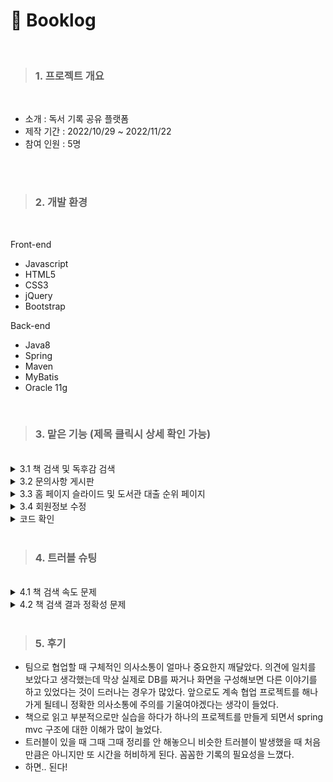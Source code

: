 # :orange_book: Booklog
<br>

> ### 1. 프로젝트 개요 
<br>

  * 소개 : 독서 기록 공유 플랫폼 <br>
  * 제작 기간 : 2022/10/29 ~ 2022/11/22 <br>
  * 참여 인원 : 5명 <br>
  
<br>
<br>

> ### 2. 개발 환경
<br>

 Front-end
 * Javascript
 * HTML5
 * CSS3
 * jQuery
 * Bootstrap
 
  Back-end
 * Java8
 * Spring
 * Maven
 * MyBatis
 * Oracle 11g
 <br>
 
 > ### 3. 맡은 기능 (제목 클릭시 상세 확인 가능) 
<br>

<details>
<summary style="cursor : pointer;">3.1  책 검색 및 독후감 검색</summary>
<br>

 <img width="50%" src="https://user-images.githubusercontent.com/107526525/206477489-14282264-637a-4295-802c-8ba399c6739a.gif">
 
  + **책 검색 기능** <br>

    * 네이버 검색 api 활용
    * keyup 할 때마다 input 의 값을 Ajax로 백엔드에 보냅니다.
    * 보낸 값을 인코딩하고 requestHeader에 아이디와 시크릿키를 세팅한 후, 네이버 서버에 요청을 보내고, 받은 결과를 프론트로 전달합니다. 
    * 자바스크립트의 IntersectionObserver API를 이용하여 한 페이지당 6개씩, 스크롤로 해당 페이지의 마지막 요소가 50% 정도 교차되었을 시에 다음 페이지 데이터를 가져와 최대 60개까지 무한 스크롤이 이루어지도록 합니다. 
    * 책 검색 기능은 독후감 작성 시, 독후감 검색 시 모두 활용되어 각 페이지에 따라 데이터 클릭했을 때의 결과가 달라집니다.
<br> 
<img width="50%" src="https://user-images.githubusercontent.com/107526525/206481926-55d7bbd2-617f-4454-a76a-29ef6d5dd328.gif">
    
  + **포스트 검색 기능** <br>
    * 검색 화면에서 책을 검색하고 클릭했을 때 DB에서 데이터를 받아 목록을 띄워주도록 했습니다.
    * 한 페이지당 5개씩 데이터가 나오도록 페이지네이션을 만들었습니다.
    * 각 포스트의 postno 를 이용하여 리스트 클릭시 해당 포스트 상세 화면으로 이동하도록 하였습니다.
    <br>
</details>


<details>
<summary style="cursor : pointer;">3.2  문의사항 게시판 </summary>
<br>
<img width="50%" src="https://user-images.githubusercontent.com/107526525/206483768-aa5c01a5-b515-4740-95f4-e4bd60eab299.png">


  + **목록 페이지** <br>
    * 현재 페이지의 정보를 파라미터로 전달받아 한페이지당 10개씩 게시글 목록을 띄워줍니다.
    * 각 게시물의 게시물 번호를 이용하여 목록 클릭시 문의 게시글 상세 화면으로 이동하도록 하였습니다.
<br> 
 <img width="50%" src="https://user-images.githubusercontent.com/107526525/206488030-6b56b875-eed9-45a6-8786-0d01694e3757.png">
 
 
  + **비밀 게시글 기능** <br>
    * 비밀글을 체크하고 암호를 건 게시글의 경우, 게시글 상세화면을 보기 전 비밀번호를 체크합니다.  
    * 같은 페이지 내에서 비밀번호가 맞을 경우 display가 none인 클래스로 바꾸는 형식이라 보안에 문제가 있을 것으로 보여 추후 수정 예정입니다. 
<br>    
 <img width="50%" src="https://user-images.githubusercontent.com/107526525/206491057-e58dca3b-105e-4432-8e8e-9dc64d983901.png"> 
  
 
  + **글 상세 페이지(수정/삭제/댓글)** <br>
    * 파라미터로 전달받은 게시물 번호에 해당하는 데이터를 화면에 표시합니다.
    * 세션을 체크하여 글을 작성한 본인일 경우에만 수정,삭제 버튼이 보이도록 합니다.
    * 삭제 버튼 클릭시 Ajax로 게시물 번호를 보내 해당 데이터를 삭제하고, 수정 버튼 클릭시 수정 페이지로 연결합니다.
    * 세션을 체크하여 관리자일 경우에만 댓글 작성칸이 활성화되어 댓글을 작성하고 삭제할 수 있습니다. 

<br>    
 <img width="50%" src="https://user-images.githubusercontent.com/107526525/206490554-dbec286d-4bdc-4090-bd8c-4ad18d8dbd72.png"> 
 
 
  + **게시글 작성 페이지** <br>
    * 세션을 체크하여 로그인 상태와 작성자 정보를 확인합니다.
    * 제목, 타입, 내용, 비밀글 여부, 비밀번호를 작성하면 필수 작성 부분의 기입 여부를 확인하고 form의 데이터를 serialize하여 Ajax로 백엔드에 보내 DB에 데이터를 저장합니다.
    * DB INSERT에 실패한 경우 alert창이 뜹니다.
<br>
</details>


<details>
<summary style="cursor : pointer;">3.3  홈 페이지 슬라이드 및 도서관 대출 순위 페이지 </summary>
<br>
<img width="50%" src="https://user-images.githubusercontent.com/107526525/206593612-566d658b-3a6f-4d31-83bb-b697e8b0d39c.gif">


  + **홈 페이지 슬라이드** <br>
    * 책과 관련한 사이트인만큼 도서관 대출 순위 공공DB를 활용하면 좋겠다고 생각하여 월마다 업데이트되는 대출 순위 API를 활용하였습니다.
    * Ajax를 이용하여 서버에서 제공하는 도서 순위 1~10위까지를 5개씩 2개의 리스트를 만들고 부트스트랩으로 캐러셀 슬라이드로 보여주었습니다.
    * more 클릭시 상세 리스트 페이지로 이동합니다.
<br>
<img width="50%" src="https://user-images.githubusercontent.com/107526525/206596491-c26902c3-1ba0-4bfc-8f02-03a865fede16.png">


  + **도서관 대출 순위 상세 페이지** <br>
    * Ajax로 서버에서 제공하는 도서 순위 1~30위까지의 리스트를 제공하는 페이지입니다.
    * 교보문고 웹사이트의 베스트셀러 리스트를 참고하였습니다.
<br>
</details>


<details>
<summary style="cursor : pointer;">3.4  회원정보 수정</summary>
<br>
<img width="50%" src="https://user-images.githubusercontent.com/107526525/206596703-b701c28c-1e2e-4e41-b646-df000e915478.png">


  + **회원 비밀번호 확인페이지** <br>
    * 수정페이지로 들어가기 전, 비밀번호를 다시 한 번 입력 받고 세션에 저장된 로그인 정보와 일치하는지 확인하고 일치할 시에는 정보 수정 페이지로 이동하고, 불일치할 시에는 alert창을 띄웁니다.
<br>
<img width="50%" src="https://user-images.githubusercontent.com/107526525/206597346-8876055d-90b4-44f6-9bcd-ef614e3ba26a.png">


  + **회원 정보 수정 페이지** <br>
    * 아이디를 제외한 비밀번호, 이메일, 닉네임을 변경할 수 있습니다. 
    * 모든 칸이 입력되어 있는지 확인한 후, form의 내용을 serialize하여 Ajax로 백엔드에 데이터를 보내 DB 테이블 row를 Update 합니다. 
<br>
</details>

<details>
<summary style="cursor : pointer;">코드 확인</summary>
<br>

 
  + **검색 기능** <br>

    * Mapper : [포스트 검색](https://github.com/MakeIt2sy/Booklog-Project/blob/main/Booklog%20(1)/src/main/resources/com/booklog/mapper/PostSearchMapper.xml) , [API](https://github.com/MakeIt2sy/Booklog-Project/blob/main/Booklog%20(1)/src/main/resources/com/booklog/mapper/ApiMapper.xml)
    * DTO : [검색된 포스트 DTO](https://github.com/MakeIt2sy/Booklog-Project/blob/main/Booklog%20(1)/src/main/java/com/vos/web/SearchedPostDTO.java) 
    * DAO : [포스트 검색 DAO](https://github.com/MakeIt2sy/Booklog-Project/blob/main/Booklog%20(1)/src/main/java/com/booklog/dao/PostSearchDAO.java)
    * Service : [포스트 검색 서비스](https://github.com/MakeIt2sy/Booklog-Project/blob/main/Booklog%20(1)/src/main/java/com/booklog/service/PostSearchService.java) , [책 검색 서비스](https://github.com/MakeIt2sy/Booklog-Project/blob/main/Booklog%20(1)/src/main/java/com/booklog/service/BookSearchService.java)
    * Controller : [검색 전체 컨트롤러](https://github.com/MakeIt2sy/Booklog-Project/blob/main/Booklog%20(1)/src/main/java/com/booklog/controller/SearchController.java)
    * View : [책 검색/ 포스트 검색 뷰](https://github.com/MakeIt2sy/Booklog-Project/tree/main/Booklog%20(1)/src/main/webapp/WEB-INF/views/search)

<br> 
    
  + **문의사항 게시판** <br>
    * Mapper : [QNA](https://github.com/MakeIt2sy/Booklog-Project/blob/main/Booklog%20(1)/src/main/resources/com/booklog/mapper/QnaMapper.xml), 
    [QNA 코드](https://github.com/MakeIt2sy/Booklog-Project/blob/main/Booklog%20(1)/src/main/resources/com/booklog/mapper/QnaCodeMapper.xml), 
    [QNA 댓글](https://github.com/MakeIt2sy/Booklog-Project/blob/main/Booklog%20(1)/src/main/resources/com/booklog/mapper/QnaReplyMapper.xml)
    * DTO : [QNA VO](https://github.com/MakeIt2sy/Booklog-Project/blob/main/Booklog%20(1)/src/main/java/com/vos/web/QnaVO.java), 
    [QNA 코드](https://github.com/MakeIt2sy/Booklog-Project/blob/main/Booklog%20(1)/src/main/java/com/vos/web/QnaCodeVo.java), 
    [QNA 페이징 기준](https://github.com/MakeIt2sy/Booklog-Project/blob/main/Booklog%20(1)/src/main/java/com/vos/web/QnaCriteria.java) , 
    [QNA 페이지네이션](https://github.com/MakeIt2sy/Booklog-Project/blob/main/Booklog%20(1)/src/main/java/com/vos/web/QnaPageMakerDTO.java) , 
    [QNA 댓글](https://github.com/MakeIt2sy/Booklog-Project/blob/main/Booklog%20(1)/src/main/java/com/vos/web/QnaReplyVo.java)
    * DAO : [QNA DAO](https://github.com/MakeIt2sy/Booklog-Project/tree/main/Booklog%20(1)/src/main/java/com/booklog/dao), 
    [QNA 코드 DAO](https://github.com/MakeIt2sy/Booklog-Project/blob/main/Booklog%20(1)/src/main/java/com/booklog/dao/QnaCodeDAO.java) , 
    [QNA 댓글 DAO](https://github.com/MakeIt2sy/Booklog-Project/blob/main/Booklog%20(1)/src/main/java/com/booklog/dao/QnaReplyDAO.java)
    * Service : [QNA 서비스](https://github.com/MakeIt2sy/Booklog-Project/blob/main/Booklog%20(1)/src/main/java/com/booklog/service/QnaService.java), 
    [QNA 코드 서비스](https://github.com/MakeIt2sy/Booklog-Project/blob/main/Booklog%20(1)/src/main/java/com/booklog/service/QnaCodeService.java), 
    [QNA 댓글 서비스](https://github.com/MakeIt2sy/Booklog-Project/blob/main/Booklog%20(1)/src/main/java/com/booklog/service/QnaReplyService.java)
    * Controller : [QNA Controller](https://github.com/MakeIt2sy/Booklog-Project/blob/main/Booklog%20(1)/src/main/java/com/booklog/controller/QnaController.java)
    * View : [QNA 뷰](https://github.com/MakeIt2sy/Booklog-Project/tree/main/Booklog%20(1)/src/main/webapp/WEB-INF/views/qna)
<br>  
    
  + **홈 페이지 슬라이드 및 도서관 대출 순위 페이지 ** <br>
    * View: [홈페이지 슬라이드](https://github.com/MakeIt2sy/Booklog-Project/blob/main/Booklog%20(1)/src/main/webapp/WEB-INF/views/home.jsp) , 
    [도서관 대출 순위 페이지](https://github.com/MakeIt2sy/Booklog-Project/blob/main/Booklog%20(1)/src/main/webapp/WEB-INF/views/mostCheckedoutBookList.jsp)
    <br>
    
  + **회원 정보 수정 ** <br>
    * Controller : [회원정보 수정 컨트롤러](https://github.com/MakeIt2sy/Booklog-Project/blob/ae4cdc09bcc227cf6210ac8f5fc2ddf935d8d695/Booklog%20(1)/src/main/java/com/booklog/controller/UserController.java#L239)
    * View: [비밀번호 확인](https://github.com/MakeIt2sy/Booklog-Project/blob/ae4cdc09bcc227cf6210ac8f5fc2ddf935d8d695/Booklog%20(1)/src/main/webapp/WEB-INF/views/user/beforeEdit.jsp) , 
    [회원정보 수정](https://github.com/MakeIt2sy/Booklog-Project/blob/ae4cdc09bcc227cf6210ac8f5fc2ddf935d8d695/Booklog%20(1)/src/main/webapp/WEB-INF/views/user/editMemberInfo.jsp)
    <br>
</details>


<br>

 > ### 4. 트러블 슈팅
 <br>
 <details>
  <summary style="cursor : pointer;">4.1 책 검색 속도 문제</summary>
 <br>
 
 
  * 처음에 keyup할 때마다 함수가 작동하면 데이터가 꼬일 수 있다고 생각해서 async: false 로 동기식 Ajax를 사용하다가 검색 속도가 너무 느려 **비동기식 ajax로 변경**하였습니다.
  * 그 결과 같은 검색어를 입력했을 때 약 2.7배 정도 속도면에서 성능이 향상되었습니다.
 
</details>

 <details>
  <summary style="cursor : pointer;">4.2 책 검색 결과 정확성 문제</summary>
 <br>
 
 
  * 단어 단위로 입력했을 때에는 검색창에 뜨는 책 정보가 완전한 제목을 입력하였을 때는 뜨지 않는 문제가 발생하였습니다.
  * 백엔드에서 받아오는 정보에 문제가 있는 것으로 짐작하여 service 계층을 테스트 -> 문제 없이 리스트를 받아오는 것을 확인
  * Ajax에서 return을 받은 직후 data를 console로 확인 -> 문제 없이 리스트를 받아오는 것을 확인
  * data를 for문에 넣어 리스트를 만드는 과정에서 문제가 있는 것으로 짐작하여 조건식 확인 -> **변수 식의 오류로 0번 데이터가 아닌 1번 데이터부터 받아오는 문제 확인 후 식 변경**하여 해결하였습니다.
 
</details>
<br>


  > ### 5. 후기
 
   * 팀으로 협업할 때 구체적인 의사소통이 얼마나 중요한지 깨달았다. 의견에 일치를 보았다고 생각했는데 막상 실제로 DB를 짜거나 화면을 구성해보면 다른 이야기를 하고 있었다는 것이 드러나는 경우가 많았다. 앞으로도 계속 협업 프로젝트를 해나가게 될테니 정확한 의사소통에 주의를 기울여야겠다는 생각이 들었다. 
   * 책으로 읽고 부분적으로만 실습을 하다가 하나의 프로젝트를 만들게 되면서 spring mvc 구조에 대한 이해가 많이 늘었다.
   * 트러블이 있을 때 그때 그때 정리를 안 해놓으니 비슷한 트러블이 발생했을 때 처음만큼은 아니지만 또 시간을 허비하게 된다. 꼼꼼한 기록의 필요성을 느꼈다. 
   * 하면.. 된다! 
 
 
